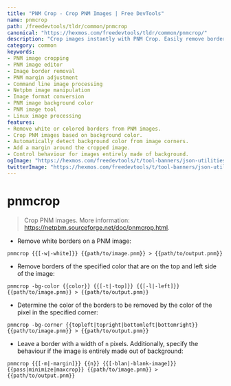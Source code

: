 ```yaml
---
title: "PNM Crop - Crop PNM Images | Free DevTools"
name: pnmcrop
path: /freedevtools/tldr/common/pnmcrop
canonical: "https://hexmos.com/freedevtools/tldr/common/pnmcrop/"
description: "Crop images instantly with PNM Crop. Easily remove borders, adjust margins, and customize background colors in PNM images. Free online tool, no registration required."
category: common
keywords:
- PNM image cropping
- PNM image editor
- Image border removal
- PNM margin adjustment
- Command line image processing
- Netpbm image manipulation
- Image format conversion
- PNM image background color
- PNM image tool
- Linux image processing
features:
- Remove white or colored borders from PNM images.
- Crop PNM images based on background color.
- Automatically detect background color from image corners.
- Add a margin around the cropped image.
- Control behaviour for images entirely made of background.
ogImage: "https://hexmos.com/freedevtools/t/tool-banners/json-utilities-banner.png"
twitterImage: "https://hexmos.com/freedevtools/t/tool-banners/json-utilities-banner.png"
---
```


# pnmcrop

> Crop PNM images.
> More information: <https://netpbm.sourceforge.net/doc/pnmcrop.html>.

- Remove white borders on a PNM image:

`pnmcrop {{[-w|-white]}} {{path/to/image.pnm}} > {{path/to/output.pnm}}`

- Remove borders of the specified color that are on the top and left side of the image:

`pnmcrop -bg-color {{color}} {{[-t|-top]}} {{[-l|-left]}} {{path/to/image.pnm}} > {{path/to/output.pnm}}`

- Determine the color of the borders to be removed by the color of the pixel in the specified corner:

`pnmcrop -bg-corner {{topleft|topright|bottomleft|bottomright}} {{path/to/image.pnm}} > {{path/to/output.pnm}}`

- Leave a border with a width of `n` pixels. Additionally, specify the behaviour if the image is entirely made out of background:

`pnmcrop {{[-m|-margin]}} {{n}} {{[-blan|-blank-image]}} {{pass|minimize|maxcrop}} {{path/to/image.pnm}} > {{path/to/output.pnm}}`
